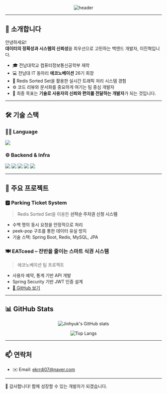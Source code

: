 <div align="center">

  <!--Header-->
  ![header](https://capsule-render.vercel.app/api?type=waving&color=gradient&height=250&section=header&text=Welcome%20to%20Jinhyuk's%20GitHub!&fontSize=35&fontAlign=50&fontColor=ffffff)

</div>

---

## 👋 소개합니다

안녕하세요!  
**데이터의 정확성과 시스템의 신뢰성**을 최우선으로 고민하는 백엔드 개발자, 이진혁입니다.

- 🎓 전남대학교 컴퓨터정보통신공학부 재학  
- 💻 전남대 IT 동아리 **에코노베이션** 26기 회장  
- 🧠 Redis Sorted Set을 활용한 실시간 트래픽 처리 시스템 경험  
- ⚙️ 코드 리뷰와 문서화를 중요하게 여기는 팀 중심 개발자  
- 🎯 최종 목표는 **기술로 사용자의 신뢰와 편의를 전달하는 개발자**가 되는 것입니다.

---

## 🛠️ 기술 스택

### 🧑‍💻 Language  
<img src="https://img.shields.io/badge/Java-007396?style=flat-square&logo=OpenJDK&logoColor=white"/>


### ⚙️ Backend & Infra  
<img src="https://img.shields.io/badge/Spring%20Boot-6DB33F?style=flat-square&logo=spring-boot&logoColor=white"/>
<img src="https://img.shields.io/badge/Redis-DC382D?style=flat-square&logo=Redis&logoColor=white"/>
<img src="https://img.shields.io/badge/MySQL-4479A1?style=flat-square&logo=MySQL&logoColor=white"/>
<img src="https://img.shields.io/badge/MongoDB-47A248?style=flat-square&logo=MongoDB&logoColor=white"/>
<img src="https://img.shields.io/badge/Docker-2496ED?style=flat-square&logo=Docker&logoColor=white"/>

---

## 💼 주요 프로젝트

### 🅿️ Parking Ticket System  
> Redis Sorted Set을 이용한 **선착순 주차권 신청 시스템**  
- 수백 명의 동시 요청을 안정적으로 처리  
- peek-pop 구조를 통한 데이터 유실 방지  
- 기술 스택: Spring Boot, Redis, MySQL, JPA

### 🍽️ EATceed – 잔반을 줄이는 스마트 식권 시스템  
> 에코노베이션 팀 프로젝트  
- 사용자 예약, 통계 기반 API 개발  
- Spring Security 기반 JWT 인증 설계  
- [🔗 GitHub 보기](https://github.com/JNU-econovation/EATceed-BE)

---

## 📊 GitHub Stats

<div align="center">

![Jinhyuk's GitHub stats](https://github-readme-stats.vercel.app/api?username=LJH098&show_icons=true&theme=tokyonight)
  
![Top Langs](https://github-readme-stats.vercel.app/api/top-langs/?username=LJH098&layout=compact&theme=tokyonight)

</div>

---

## 📫 연락처

- ✉️ Email: ekrrdj07@naver.com  
---

🙌 감사합니다! 함께 성장할 수 있는 개발자가 되겠습니다.
